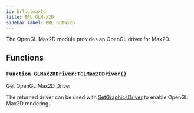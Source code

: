 ```yaml
---
id: brl.glmax2d
title: BRL.GLMax2D
sidebar_label: BRL.GLMax2D
---
```




The OpenGL Max2D module provides an OpenGL driver for Max2D.


## Functions

### `Function GLMax2DDriver:TGLMax2DDriver()`

Get OpenGL Max2D Driver


The returned driver can be used with [SetGraphicsDriver](../../brl/brl.graphics/#function-setgraphicsdriver-driver-tgraphicsdriver-defaultflags-graphics-backbuffer) to enable OpenGL Max2D
rendering.



